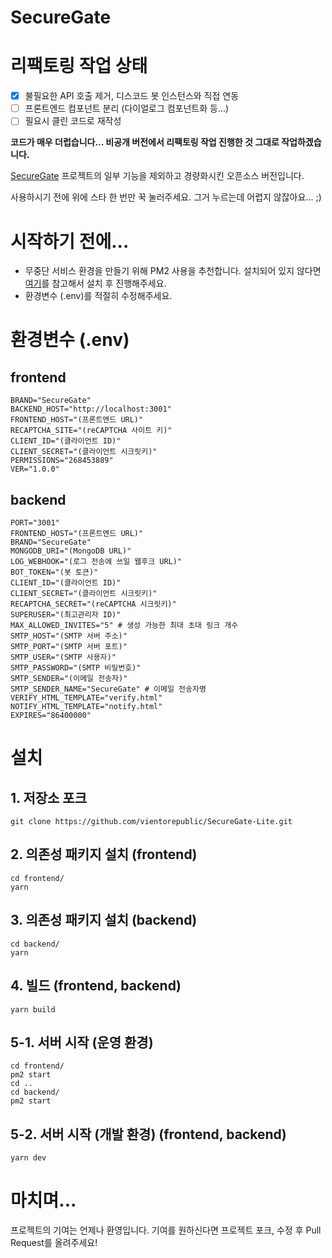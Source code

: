 # SecureGate

# 리팩토링 작업 상태
- [X] 불필요한 API 호출 제거, 디스코드 봇 인스턴스와 직접 연동
- [ ] 프론트엔드 컴포넌트 분리 (다이얼로그 컴포넌트화 등...)
- [ ] 필요시 클린 코드로 재작성

**코드가 매우 더럽습니다... 비공개 버전에서 리팩토링 작업 진행한 것 그대로 작업하겠습니다.**

[SecureGate](https://securegate.gg) 프로젝트의 일부 기능을 제외하고 경량화시킨 오픈소스 버전입니다.

사용하시기 전에 위에 스타 한 번만 꾹 눌러주세요. 그거 누르는데 어렵지 않잖아요... ;)

# 시작하기 전에...

- 무중단 서비스 환경을 만들기 위해 PM2 사용을 추천합니다. 설치되어 있지 않다면 [여기](https://pm2.keymetrics.io/docs/usage/quick-start/)를 참고해서 설치 후 진행해주세요.
- 환경변수 (.env)를 적절히 수정해주세요.

# 환경변수 (.env)

## frontend

```env
BRAND="SecureGate"
BACKEND_HOST="http://localhost:3001"
FRONTEND_HOST="(프론트엔드 URL)"
RECAPTCHA_SITE="(reCAPTCHA 사이트 키)"
CLIENT_ID="(클라이언트 ID)"
CLIENT_SECRET="(클라이언트 시크릿키)"
PERMISSIONS="268453889"
VER="1.0.0"
```

## backend

```env
PORT="3001"
FRONTEND_HOST="(프론트엔드 URL)"
BRAND="SecureGate"
MONGODB_URI="(MongoDB URL)"
LOG_WEBHOOK="(로그 전송에 쓰일 웹후크 URL)"
BOT_TOKEN="(봇 토큰)"
CLIENT_ID="(클라이언트 ID)"
CLIENT_SECRET="(클라이언트 시크릿키)"
RECAPTCHA_SECRET="(reCAPTCHA 시크릿키)"
SUPERUSER="(최고관리자 ID)"
MAX_ALLOWED_INVITES="5" # 생성 가능한 최대 초대 링크 개수
SMTP_HOST="(SMTP 서버 주소)"
SMTP_PORT="(SMTP 서버 포트)"
SMTP_USER="(SMTP 사용자)"
SMTP_PASSWORD="(SMTP 비밀번호)"
SMTP_SENDER="(이메일 전송자)"
SMTP_SENDER_NAME="SecureGate" # 이메일 전송자명
VERIFY_HTML_TEMPLATE="verify.html"
NOTIFY_HTML_TEMPLATE="notify.html"
EXPIRES="86400000"
```

# 설치

## 1. 저장소 포크

```
git clone https://github.com/vientorepublic/SecureGate-Lite.git
```

## 2. 의존성 패키지 설치 (frontend)

```
cd frontend/
yarn
```

## 3. 의존성 패키지 설치 (backend)

```
cd backend/
yarn
```

## 4. 빌드 (frontend, backend)

```
yarn build
```

## 5-1. 서버 시작 (운영 환경)

```
cd frontend/
pm2 start
cd ..
cd backend/
pm2 start
```

## 5-2. 서버 시작 (개발 환경) (frontend, backend)

```
yarn dev
```

# 마치며...

프로젝트의 기여는 언제나 환영입니다. 기여를 원하신다면 프로젝트 포크, 수정 후 Pull Request를 올려주세요!
